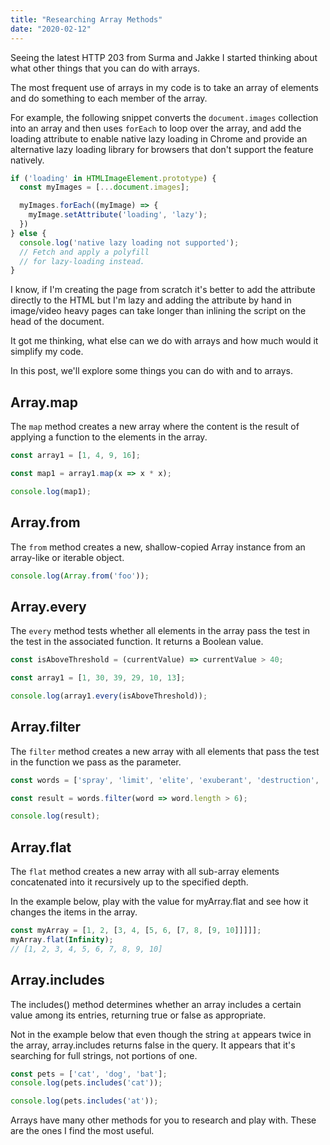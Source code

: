 ```yaml
---
title: "Researching Array Methods"
date: "2020-02-12"
---
```


Seeing the latest HTTP 203 from Surma and Jakke I started thinking about what other things that you can do with arrays.

The most frequent use of arrays in my code is to take an array of elements and do something to each member of the array.

For example, the following snippet converts the `document.images` collection into an array and then uses `forEach` to loop over the array, and add the loading attribute to enable native lazy loading in Chrome and provide an alternative lazy loading library for browsers that don't support the feature natively.

```js
if ('loading' in HTMLImageElement.prototype) {
  const myImages = [...document.images];

  myImages.forEach((myImage) => {
    myImage.setAttribute('loading', 'lazy');
  })
} else {
  console.log('native lazy loading not supported');
  // Fetch and apply a polyfill
  // for lazy-loading instead.
}
```

I know, if I'm creating the page from scratch it's better to add the attribute directly to the HTML but I'm lazy and adding the attribute by hand in image/video heavy pages can take longer than inlining the script on the head of the document.

It got me thinking, what else can we do with arrays and how much would it simplify my code.

In this post, we'll explore some things you can do with and to arrays.

## Array.map

The `map` method creates a new array where the content is the result of applying a function to the elements in the array.

```js
const array1 = [1, 4, 9, 16];

const map1 = array1.map(x => x * x);

console.log(map1);
```

## Array.from

The `from` method creates a new, shallow-copied Array instance from an array-like or iterable object.

```js
console.log(Array.from('foo'));
```

## Array.every

The `every` method tests whether all elements in the array pass the test in the test in the associated function. It returns a Boolean value.

```js
const isAboveThreshold = (currentValue) => currentValue > 40;

const array1 = [1, 30, 39, 29, 10, 13];

console.log(array1.every(isAboveThreshold));
```

## Array.filter

The `filter` method creates a new array with all elements that pass the test in the function we pass as the parameter.

```js
const words = ['spray', 'limit', 'elite', 'exuberant', 'destruction', 'present'];

const result = words.filter(word => word.length > 6);

console.log(result);
```

## Array.flat

The `flat` method creates a new array with all sub-array elements concatenated into it recursively up to the specified depth.

In the example below, play with the value for myArray.flat and see how it changes the items in the array.

```js
const myArray = [1, 2, [3, 4, [5, 6, [7, 8, [9, 10]]]]];
myArray.flat(Infinity);
// [1, 2, 3, 4, 5, 6, 7, 8, 9, 10]
```

## Array.includes

The includes() method determines whether an array includes a certain value among its entries, returning true or false as appropriate.

Not in the example below that even though the string `at` appears twice in the array, array.includes returns false in the query. It appears that it's searching for full strings, not portions of one.

```js
const pets = ['cat', 'dog', 'bat'];
console.log(pets.includes('cat'));

console.log(pets.includes('at'));
```

Arrays have many other methods for you to research and play with. These are the ones I find the most useful.
